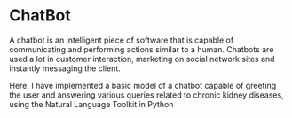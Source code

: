 # ChatBot
A chatbot is an intelligent piece of software that is capable of communicating and performing actions similar to a human. Chatbots are used a lot in customer interaction, marketing on social network sites and instantly messaging the client.

Here, I have implemented a basic model of a chatbot capable of greeting the user and answering various queries related to chronic kidney diseases, using the Natural Language Toolkit in Python
